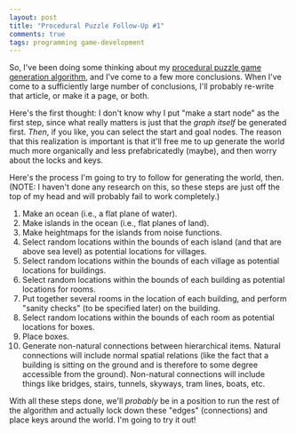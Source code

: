 ```yaml
---
layout: post
title: "Procedural Puzzle Follow-Up #1"
comments: true
tags: programming game-development
---
```


So, I've been doing some thinking about my [procedural puzzle game generation algorithm](/blog/2015/05/26/Procedural-Puzzle-Game-Generation/), and I've come to a few more conclusions. When I've come to a sufficiently large number of conclusions, I'll probably re-write that article, or make it a page, or both.

Here's the first thought: I don't know why I put "make a start node" as the first step, since what really matters is just that the _graph itself_ be generated first. _Then_, if you like, you can select the start and goal nodes. The reason that this realization is important is that it'll free me to up generate the world much more organically and less prefabricatedly (maybe), and then worry about the locks and keys.

Here's the process I'm going to try to follow for generating the world, then. (NOTE: I haven't done any research on this, so these steps are just off the top of my head and will probably fail to work completely.)

1. Make an ocean (i.e., a flat plane of water).
2. Make islands in the ocean (i.e., flat planes of land).
3. Make heightmaps for the islands from noise functions.
4. Select random locations within the bounds of each island (and that are above sea level) as potential locations for villages.
5. Select random locations within the bounds of each village as potential locations for buildings.
6. Select random locations within the bounds of each building as potential locations for rooms.
7. Put together several rooms in the location of each building, and perform "sanity checks" (to be specified later) on the building.
8. Select random locations within the bounds of each room as potential locations for boxes.
9. Place boxes.
10. Generate non-natural connections between hierarchical items. Natural connections will include normal spatial relations (like the fact that a building is sitting on the ground and is therefore to some degree accessible from the ground). Non-natural connections will include things like bridges, stairs, tunnels, skyways, tram lines, boats, etc.

With all these steps done, we'll _probably_ be in a position to run the rest of the algorithm and actually lock down these "edges" (connections) and place keys around the world. I'm going to try it out!
